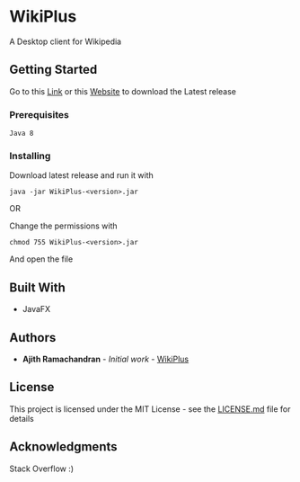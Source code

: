 # WikiPlus

A Desktop client for Wikipedia

## Getting Started

Go to this [Link](https://github.com/AjithRamachandran/WikiPlus/releases) or this [Website](http://www.mediafire.com/folder/j0oo616dvoznt/WikiPlus) to download the Latest release

### Prerequisites

```
Java 8
```

### Installing

Download latest release and run it with
```
java -jar WikiPlus-<version>.jar
```

OR

Change the permissions with
```
chmod 755 WikiPlus-<version>.jar
```
And open the file

## Built With

* JavaFX

## Authors

* **Ajith Ramachandran** - *Initial work* - [WikiPlus](https://github.com/AjithRamachandran/WikiPlus)

## License

This project is licensed under the MIT License - see the [LICENSE.md](LICENSE.md) file for details

## Acknowledgments

Stack Overflow :)

